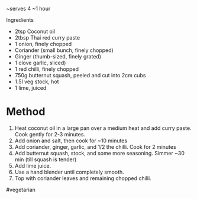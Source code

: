 \~serves 4 \~1 hour

Ingredients

-   2tsp Coconut oil
-   2tbsp Thai red curry paste
-   1 onion, finely chopped
-   Coriander (small bunch, finely chopped)
-   Ginger (thumb-sized, finely grated)
-   1 clove garlic, sliced)
-   1 red chilli, finely chopped
-   750g butternut squash, peeled and cut into 2cm cubs
-   1.5l veg stock, hot
-   1 lime, juiced

# Method

1.  Heat coconut oil in a large pan over a medium heat and add curry paste. Cook gently for 2-3 minutes.
2.  Add onion and salt, then cook for \~10 minutes
3.  Add coriander, ginger, garlic, and 1/2 the chilli. Cook for 2 minutes
4.  Add butternut squash, stock, and some more seasoning. Simmer \~30 min (till squash is tender)
5.  Add lime juice.
6.  Use a hand blender until completely smooth.
7.  Top with coriander leaves and remaining chopped chilli.

\#vegetarian
